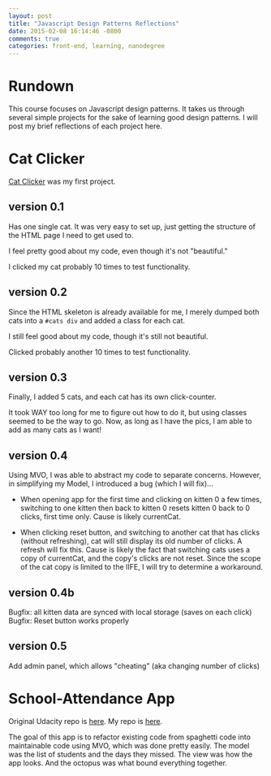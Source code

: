 ```yaml
---
layout: post
title: "Javascript Design Patterns Reflections"
date: 2015-02-08 16:14:46 -0800
comments: true
categories: front-end, learning, nanodegree
---
```


Rundown
===

This course focuses on Javascript design patterns. It takes us through several simple projects for the sake of learning good design patterns. I will post my brief reflections of each project here. 

<!-- more -->

# Cat Clicker

[Cat Clicker](http://abustamam.github.io/Cat-Clicker) was my first project. 

## version 0.1

Has one single cat. It was very easy to set up, just getting the structure of the HTML page I need to get used to. 

I feel pretty good about my code, even though it's not "beautiful."

I clicked my cat probably 10 times to test functionality. 

## version 0.2

Since the HTML skeleton is already available for me, I merely dumped both cats into a `#cats div` and added a class for each cat. 

I still feel good about my code, though it's still not beautiful. 

Clicked probably another 10 times to test functionality. 

## version 0.3

Finally, I added 5 cats, and each cat has its own click-counter. 

It took WAY too long for me to figure out how to do it, but using classes seemed to be the way to go. Now, as long as I have the pics, I am able to add as many cats as I want!

## version 0.4 

Using MVO, I was able to abstract my code to separate concerns. However, in simplifying my Model, I introduced a bug (which I will fix)...

- When opening app for the first time and clicking on kitten 0 a few times, switching to one kitten then back to kitten 0 resets kitten 0 back to 0 clicks, first time only. Cause is likely currentCat.

- When clicking reset button, and switching to another cat that has clicks (without refreshing), cat will still display its old number of clicks. A refresh will fix this. Cause is likely the fact that switching cats uses a copy of currentCat, and the copy's clicks are not reset. Since the scope of the cat copy is limited to the IIFE, I will try to determine a workaround. 

## version 0.4b

Bugfix: all kitten data are synced with local storage (saves on each click)
Bugfix: Reset button works properly

## version 0.5

Add admin panel, which allows "cheating" (aka changing number of clicks)

# School-Attendance App

Original Udacity repo is [here](https://github.com/udacity/ud989-school-attendance). My repo is [here](https://github.com/abustamam/school-attendance).

The goal of this app is to refactor existing code from spaghetti code into maintainable code using MVO, which was done pretty easily. The model was the list of students and the days they missed. The view was how the app looks. And the octopus was what bound everything together. 

